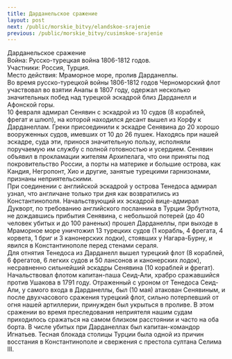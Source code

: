 ```yaml
---
title: Дарданельское сражение
layout: post
next: /public/morskie_bitvy/elandskoe-srajenie
previous: /public/morskie_bitvy/cusimskoe-srajenie
---
```


Дарданельское сражение   
Война: Русско-турецкая война 1806-1812 годов.  
Участники: Россия, Турция.  
Место действия: Мраморное море, пролив Дарданеллы.   
Во время русско-турецкой войны 1806-1812 годов Черноморский флот участвовал во взятии Анапы в 1807 году, одержал несколько значительных побед над турецкой эскадрой близ Дарданелл и Афонской горы.   
10 февраля адмирал Сенявин с эскадрой из 10 судов (8 кораблей, фрегат и шлюп), на которой находился десант вышел из Корфу к Дарданеллам. Греки присоединили к эскадре Сенявина до 20 хорошо вооруженных судов, имевших от 10 до 26 пушек. Находясь при нашей эскадре, суда эти, принося значительную пользу, исполняли поручаемую им службу с полной готовностью и усердием. Сенявин объявил в прокламации жителям Архипелага, что они приняты под покровительство России, а порты на материке и большие острова, как Кандия, Негропонт, Хио и другие, занятые турецкими гарнизонами, признаны неприятельскими.   
При соединении с английской эскадрой у острова Тенедоса адмирал узнал, что англичане только три дня как возвратились из Константинополя. Начальствующий их эскадрой вице-адмирал Дукворт, по требованию английского посланника в Турции Эрбутнота, не дождавшись прибытия Сенявина, с небольшой потерей (до 40 человек убитых и до 100 раненых) прошел Дарданеллы, при выходе в Мраморное море уничтожил 13 турецких судов (1 корабль, 4 фрегата, 4 корвета, 1 бриг и 3 канонерских лодки), стоявших у Нагара-Бурну, и явился в Константинополе перед стенами сераля.   
Для отнятия Тенедоса из Дарданелл вышел турецкий флот (8 кораблей, 6 фрегатов, 6 легких судов и 50 лансонов и канонерских лодок), несравненно сильнейший эскадры Сенявина (10 кораблей и фрегат). Начальствовал флотом капитан-паша Сеид-Али, храбро сражавшийся против Ушакова в 1791 году. Отраженный с уроном от Тенедоса Сеид-Али, у самого входа в Дарданеллы, был (10 мая) атакован Сенявиным, и после двухчасового сражения турецкий флот, сильно потерпевший от огня нашей артиллерии, принужден был укрыться в проливе. В этом сражении во время преследования неприятеля нашим судам приходилось сражаться на самом близком расстоянии и часто на оба борта. В числе убитых при Дарданеллах был капитан-командор Игнатьев. Тесная блокада столицы Турции была одной из причин восстания в Константинополе и свержения с престола султана Селима III.